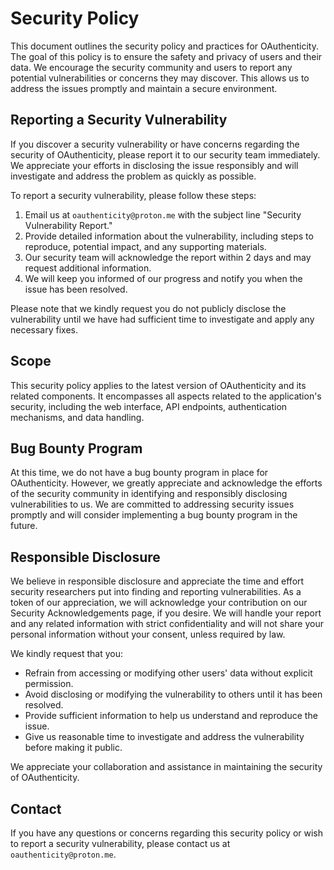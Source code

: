 # Security Policy

This document outlines the security policy and practices for OAuthenticity. The goal of this policy is to ensure the safety and privacy of users and their data. We encourage the security community and users to report any potential vulnerabilities or concerns they may discover. This allows us to address the issues promptly and maintain a secure environment.

## Reporting a Security Vulnerability

If you discover a security vulnerability or have concerns regarding the security of OAuthenticity, please report it to our security team immediately. We appreciate your efforts in disclosing the issue responsibly and will investigate and address the problem as quickly as possible.

To report a security vulnerability, please follow these steps:

1. Email us at `oauthenticity@proton.me` with the subject line "Security Vulnerability Report."
2. Provide detailed information about the vulnerability, including steps to reproduce, potential impact, and any supporting materials.
3. Our security team will acknowledge the report within 2 days and may request additional information.
4. We will keep you informed of our progress and notify you when the issue has been resolved.

Please note that we kindly request you do not publicly disclose the vulnerability until we have had sufficient time to investigate and apply any necessary fixes.

## Scope

This security policy applies to the latest version of OAuthenticity and its related components. It encompasses all aspects related to the application's security, including the web interface, API endpoints, authentication mechanisms, and data handling.

## Bug Bounty Program

At this time, we do not have a bug bounty program in place for OAuthenticity. However, we greatly appreciate and acknowledge the efforts of the security community in identifying and responsibly disclosing vulnerabilities to us. We are committed to addressing security issues promptly and will consider implementing a bug bounty program in the future.

## Responsible Disclosure

We believe in responsible disclosure and appreciate the time and effort security researchers put into finding and reporting vulnerabilities. As a token of our appreciation, we will acknowledge your contribution on our Security Acknowledgements page, if you desire. We will handle your report and any related information with strict confidentiality and will not share your personal information without your consent, unless required by law.

We kindly request that you:

- Refrain from accessing or modifying other users' data without explicit permission.
- Avoid disclosing or modifying the vulnerability to others until it has been resolved.
- Provide sufficient information to help us understand and reproduce the issue.
- Give us reasonable time to investigate and address the vulnerability before making it public.

We appreciate your collaboration and assistance in maintaining the security of OAuthenticity.

## Contact

If you have any questions or concerns regarding this security policy or wish to report a security vulnerability, please contact us at `oauthenticity@proton.me`.

